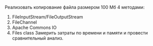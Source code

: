 Реализовать копирование файла размером 100 Мб 4 методами:
1)	FileInputStream/FileOutputStream
2)	FileChannel
3)	Apache Commons IO
4)	Files class
Замерить затраты по времени и памяти и провести сравнительный анализ.
